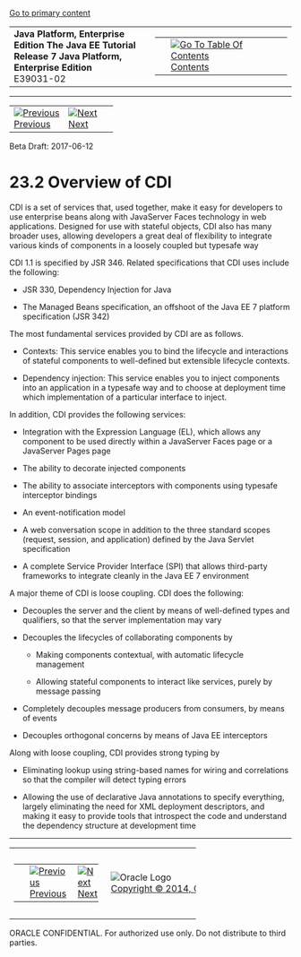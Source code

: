 [Go to primary content](#BEGIN)

<table>
<colgroup>
<col width="50%" />
<col width="50%" />
</colgroup>
<tbody>
<tr class="odd">
<td><strong>Java Platform, Enterprise Edition The Java EE Tutorial</strong><br />
<strong>Release 7 Java Platform, Enterprise Edition</strong><br />
E39031-02</td>
<td><table>
<tbody>
<tr class="odd">
<td> </td>
<td><a href="toc.htm"><img src="../../dcommon/gifs/toc.gif" alt="Go To Table Of Contents" /><br />
<span class="icon">Contents</span></a></td>
</tr>
</tbody>
</table></td>
</tr>
</tbody>
</table>

-----

<table>
<tbody>
<tr class="odd">
<td><a href="cdi-basic001.htm"><img src="../../dcommon/gifs/leftnav.gif" alt="Previous" /><br />
<span class="icon">Previous</span></a> </td>
<td><a href="cdi-basic003.htm"><img src="../../dcommon/gifs/rightnav.gif" alt="Next" /><br />
<span class="icon">Next</span></a></td>
<td> </td>
</tr>
</tbody>
</table>

Beta Draft: 2017-06-12

# 23.2 Overview of CDI

CDI is a set of services that, used together, make it easy for
developers to use enterprise beans along with JavaServer Faces
technology in web applications. Designed for use with stateful objects,
CDI also has many broader uses, allowing developers a great deal of
flexibility to integrate various kinds of components in a loosely
coupled but typesafe way

CDI 1.1 is specified by JSR 346. Related specifications that CDI uses
include the following:

  - JSR 330, Dependency Injection for Java

  - The Managed Beans specification, an offshoot of the Java EE 7
    platform specification (JSR 342)

The most fundamental services provided by CDI are as follows.

  - Contexts: This service enables you to bind the lifecycle and
    interactions of stateful components to well-defined but extensible
    lifecycle contexts.

  - Dependency injection: This service enables you to inject components
    into an application in a typesafe way and to choose at deployment
    time which implementation of a particular interface to inject.

In addition, CDI provides the following services:

  - Integration with the Expression Language (EL), which allows any
    component to be used directly within a JavaServer Faces page or a
    JavaServer Pages page

  - The ability to decorate injected components

  - The ability to associate interceptors with components using typesafe
    interceptor bindings

  - An event-notification model

  - A web conversation scope in addition to the three standard scopes
    (request, session, and application) defined by the Java Servlet
    specification

  - A complete Service Provider Interface (SPI) that allows third-party
    frameworks to integrate cleanly in the Java EE 7 environment

A major theme of CDI is loose coupling. CDI does the following:

  - Decouples the server and the client by means of well-defined types
    and qualifiers, so that the server implementation may vary

  - Decouples the lifecycles of collaborating components by
    
      - Making components contextual, with automatic lifecycle
        management
    
      - Allowing stateful components to interact like services, purely
        by message passing

  - Completely decouples message producers from consumers, by means of
    events

  - Decouples orthogonal concerns by means of Java EE interceptors

Along with loose coupling, CDI provides strong typing by

  - Eliminating lookup using string-based names for wiring and
    correlations so that the compiler will detect typing errors

  - Allowing the use of declarative Java annotations to specify
    everything, largely eliminating the need for XML deployment
    descriptors, and making it easy to provide tools that introspect the
    code and understand the dependency structure at development time

-----

<table style="width:66%;">
<colgroup>
<col width="33%" />
<col width="0%" />
<col width="33%" />
</colgroup>
<tbody>
<tr class="odd">
<td><table style="width:96%;">
<colgroup>
<col width="0%" />
<col width="48%" />
<col width="48%" />
</colgroup>
<tbody>
<tr class="odd">
<td> </td>
<td><a href="cdi-basic001.htm"><img src="../../dcommon/gifs/leftnav.gif" alt="Previous" /><br />
<span class="icon">Previous</span></a> </td>
<td><a href="cdi-basic003.htm"><img src="../../dcommon/gifs/rightnav.gif" alt="Next" /><br />
<span class="icon">Next</span></a></td>
</tr>
</tbody>
</table></td>
<td><img src="../../dcommon/gifs/oracle.gif" alt="Oracle Logo" class="copyrightlogo" /> <a href="../../dcommon/html/cpyr.htm"><br />
<span class="copyrightlogo">Copyright © 2014, Oracle and/or its affiliates. All rights reserved.</span></a></td>
<td><table>
<tbody>
<tr class="odd">
<td> </td>
<td><a href="toc.htm"><img src="../../dcommon/gifs/toc.gif" alt="Go To Table Of Contents" /><br />
<span class="icon">Contents</span></a></td>
</tr>
</tbody>
</table></td>
</tr>
</tbody>
</table>

ORACLE CONFIDENTIAL. For authorized use only. Do not distribute to third parties.
